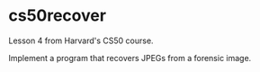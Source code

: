 # cs50recover

Lesson 4 from Harvard's CS50 course.

Implement a program that recovers JPEGs from a forensic image.
